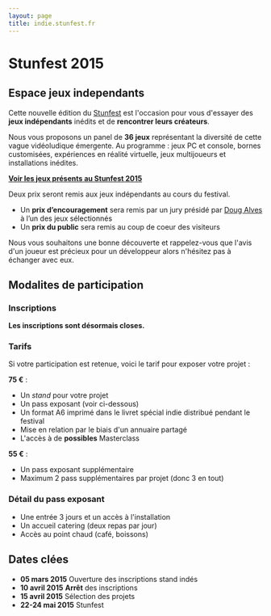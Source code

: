 ```yaml
---
layout: page
title: indie.stunfest.fr
---
```


# Stunfest 2015

## Espace jeux independants

Cette nouvelle édition du [Stunfest](http://www.stunfest.fr) est l'occasion pour vous d'essayer des **jeux indépendants** inédits et de **rencontrer leurs créateurs**.

Nous vous proposons un panel de **36 jeux** représentant la diversité de cette vague vidéoludique émergente. 
Au programme : jeux PC et console, bornes customisées, expériences en réalité virtuelle, jeux multijoueurs et installations inédites.

**[Voir les jeux présents au Stunfest 2015](/2015/)**

Deux prix seront remis aux jeux indépendants au cours du festival. 

- Un **prix d’encouragement** sera remis par un jury présidé par [Doug Alves](https://twitter.com/_adoru_) à l’un des jeux sélectionnés 
- Un **prix du public** sera remis au coup de coeur des visiteurs

Nous vous souhaitons une bonne découverte et rappelez-vous que l'avis d'un joueur est précieux pour un développeur alors n'hésitez pas à échanger avec eux.

## Modalites de participation

### Inscriptions

**Les inscriptions sont désormais closes.**

### Tarifs

Si votre participation est retenue, voici le tarif pour exposer votre projet :

**75 €** :

- Un *stand* pour votre projet
- Un pass exposant (voir ci-dessous)
- Un format A6 imprimé dans le livret spécial indie distribué pendant le festival
- Mise en relation par le biais d'un annuaire partagé
- L'accès à de **possibles** Masterclass

**55 €** :

- Un pass exposant supplémentaire
- Maximum 2 pass supplémentaires par projet (donc 3 en tout)

### Détail du pass exposant

- Une entrée 3 jours et un accès à l'installation
- Un accueil catering (deux repas par jour)
- Accès au point chaud (café, boissons)

## Dates clées

- **05 mars 2015** Ouverture des inscriptions stand indés
- **10 avril 2015** **Arrêt** des inscriptions
- **15 avril 2015** Sélection des projets
- **22-24 mai 2015** Stunfest
